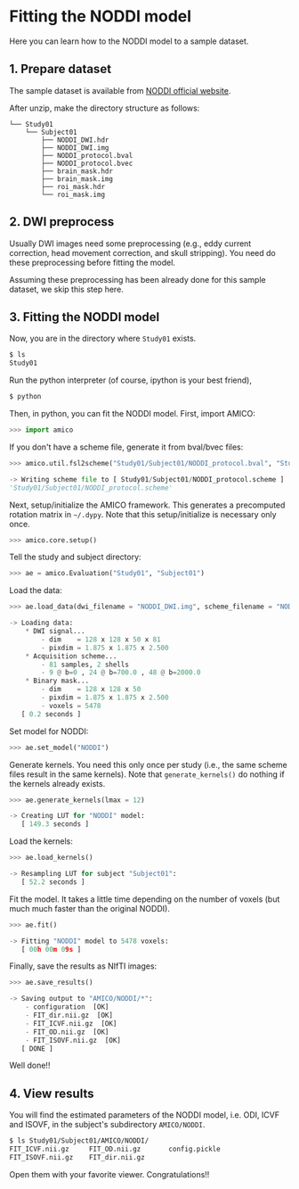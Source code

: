 # Fitting the NODDI model

Here you can learn how to the NODDI model to a sample dataset.

## 1. Prepare dataset

The sample dataset is available from [NODDI official website](http://mig.cs.ucl.ac.uk/index.php?n=Tutorial.NODDImatlab).

After unzip, make the directory structure as follows:

```
└── Study01
    └── Subject01
        ├── NODDI_DWI.hdr
        ├── NODDI_DWI.img
        ├── NODDI_protocol.bval
        ├── NODDI_protocol.bvec
        ├── brain_mask.hdr
        ├── brain_mask.img
        ├── roi_mask.hdr
        └── roi_mask.img
```

## 2. DWI preprocess

Usually DWI images need some preprocessing (e.g., eddy current correction, head movement correction, and skull stripping).
You need do these preprocessing before fitting the model.

Assuming these preprocessing has been already done for this sample dataset, we skip this step here.

## 3. Fitting the NODDI model

Now, you are in the directory where `Study01` exists.

```bash
$ ls
Study01
```

Run the python interpreter (of course, ipython is your best friend),

```bash
$ python
```

Then, in python, you can fit the NODDI model. First, import AMICO:

```python
>>> import amico
```

If you don't have a scheme file, generate it from bval/bvec files:

```python
>>> amico.util.fsl2scheme("Study01/Subject01/NODDI_protocol.bval", "Study01/Subject01/NODDI_protocol.bvec")

-> Writing scheme file to [ Study01/Subject01/NODDI_protocol.scheme ]
'Study01/Subject01/NODDI_protocol.scheme'
```

Next, setup/initialize the AMICO framework. This generates a precomputed rotation matrix in `~/.dypy`.
Note that this setup/initialize is necessary only once.

```python
>>> amico.core.setup()
```

Tell the study and subject directory:

```python
>>> ae = amico.Evaluation("Study01", "Subject01")
```

Load the data:

```python
>>> ae.load_data(dwi_filename = "NODDI_DWI.img", scheme_filename = "NODDI_protocol.scheme", mask_filename = "roi_mask.img", b0_thr = 0)

-> Loading data:
	* DWI signal...
		- dim    = 128 x 128 x 50 x 81
		- pixdim = 1.875 x 1.875 x 2.500
	* Acquisition scheme...
		- 81 samples, 2 shells
		- 9 @ b=0 , 24 @ b=700.0 , 48 @ b=2000.0
	* Binary mask...
		- dim    = 128 x 128 x 50
		- pixdim = 1.875 x 1.875 x 2.500
		- voxels = 5478
   [ 0.2 seconds ]
```

Set model for NODDI:

```python
>>> ae.set_model("NODDI")
```

Generate kernels. You need this only once per study (i.e., the same scheme files result in the same kernels).
Note that `generate_kernels()` do nothing if the kernels already exists.

```python
>>> ae.generate_kernels(lmax = 12)

-> Creating LUT for "NODDI" model:
   [ 149.3 seconds ]
```

Load the kernels:

```python
>>> ae.load_kernels()

-> Resampling LUT for subject "Subject01":
   [ 52.2 seconds ]
```

Fit the model. It takes a little time depending on the number of voxels (but much much faster than the original NODDI).

```python
>>> ae.fit()

-> Fitting "NODDI" model to 5478 voxels:
   [ 00h 00m 09s ]
```

Finally, save the results as NIfTI images:

```python
>>> ae.save_results()

-> Saving output to "AMICO/NODDI/*":
	- configuration  [OK]
	- FIT_dir.nii.gz  [OK]
	- FIT_ICVF.nii.gz  [OK]
	- FIT_OD.nii.gz  [OK]
	- FIT_ISOVF.nii.gz  [OK]
   [ DONE ]
```

Well done!!

## 4. View results

You will find the estimated parameters of the NODDI model, i.e. ODI, ICVF and ISOVF, in the subject's subdirectory `AMICO/NODDI`.


```bash
$ ls Study01/Subject01/AMICO/NODDI/
FIT_ICVF.nii.gz		FIT_OD.nii.gz		config.pickle
FIT_ISOVF.nii.gz	FIT_dir.nii.gz
```

Open them with your favorite viewer. Congratulations!!

